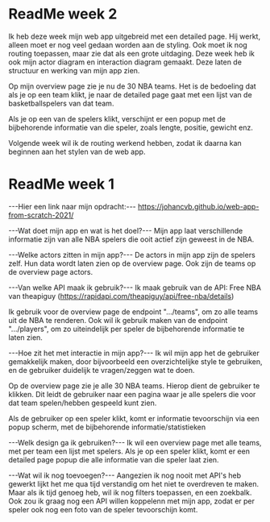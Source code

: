# ReadMe week 2 #

Ik heb deze week mijn web app uitgebreid met een detailed page.
Hij werkt, alleen moet er nog veel gedaan worden aan de styling. Ook moet ik nog routing toepassen, maar zie dat als een grote uitdaging.
Deze week heb ik ook mijn actor diagram en interaction diagram gemaakt. Deze laten de structuur en werking van mijn app zien.

Op mijn overview page zie je nu de 30 NBA teams. Het is de bedoeling dat als je op een team klikt, 
je naar de detailed page gaat met een lijst van de basketballspelers van dat team. 

Als je op een van de spelers klikt, verschijnt er een popup met de bijbehorende informatie van die speler, zoals lengte, positie, gewicht enz.

Volgende week wil ik de routing werkend hebben, zodat ik daarna kan beginnen aan het stylen van de web app.





# ReadMe week 1 #

---Hier een link naar mijn opdracht:---
https://johancvb.github.io/web-app-from-scratch-2021/

---Wat doet mijn app en wat is het doel?---
Mijn app laat verschillende informatie zijn van alle NBA spelers die ooit actief zijn geweest in de NBA.

---Welke actors zitten in mijn app?---
De actors in mijn app zijn de spelers zelf. Hun data wordt laten zien op de overview page.
Ook zijn de teams op de overview page actors.

---Van welke API maak ik gebruik?---
Ik maak gebruik van de API: Free NBA van theapiguy (https://rapidapi.com/theapiguy/api/free-nba/details)

Ik gebruik voor de overview page de endpoint ".../teams", om zo alle teams uit de NBA te renderen.
Ook wil ik gebruik maken van de endpoint ".../players", om zo uiteindelijk per speler de bijbehorende informatie te laten zien.

---Hoe zit het met interactie in mijn app?---
Ik wil mijn app het de gebruiker gemakkelijk maken, door bijvoorbeeld een overzichtelijke style te gebruiken, en de gebruiker duidelijk te vragen/zeggen wat te doen.

Op de overview page zie je alle 30 NBA teams. Hierop dient de gebruiker te klikken.
Dit leidt de gebruiker naar een pagina waar je alle spelers die voor dat team spelen/hebben gespeeld kunt zien.

Als de gebruiker op een speler klikt, komt er informatie tevoorschijn via een popup scherm, met de bijbehorende informatie/statistieken

---Welk design ga ik gebruiken?---
Ik wil een overview page met alle teams, met per team een lijst met spelers. Als je op een speler klikt, komt er een detailed page popup die alle informatie van die speler laat zien.

---Wat wil ik nog toevoegen?---
Aangezien ik nog nooit met API's heb gewerkt lijkt het me qua tijd verstandig om het niet te overdreven te maken. 
Maar als ik tijd genoeg heb, wil ik nog filters toepassen, en een zoekbalk.
Ook zou ik graag nog een API willen koppelenn met mijn app, zodat er per speler ook nog een foto van de speler tevoorschijn komt.